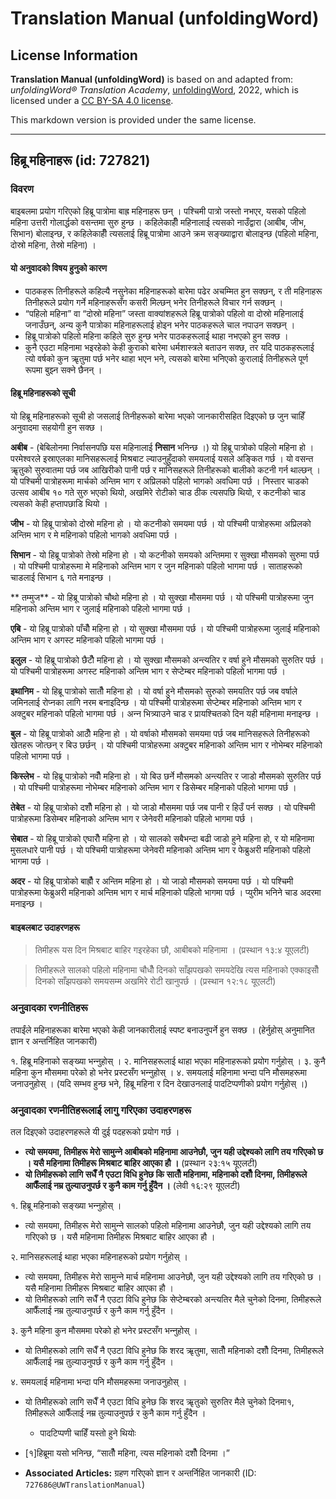 # Translation Manual (unfoldingWord)

## License Information

**Translation Manual (unfoldingWord)** is based on and adapted from: _unfoldingWord® Translation Academy_, [unfoldingWord](https://unfoldingword.org/utw), 2022, which is licensed under a [CC BY-SA 4.0 license](https://creativecommons.org/licenses/by-sa/4.0/legalcode.en).

This markdown version is provided under the same license.



--------------------------------

## हिब्रू महिनाहरू (id: 727821)

### विवरण

बाइबलमा प्रयोग गरिएको हिब्रू पात्रोमा बाह्र महिनाहरू छन् । पश्‍चिमी पात्रो जस्तो नभएर, यसको पहिलो महिना उत्तरी गोलार्द्धको वसन्तमा सुरु हुन्छ । कहिलेकाहीँ महिनालाई त्यसको नाउँद्वारा (आबीब, जीभ, सिभान) बोलाइन्छ, र कहिलेकाहीँ त्यसलाई हिब्रू पात्रोमा आउने क्रम सङ्ख्याद्वारा बोलाइन्छ (पहिलो महिना, दोस्रो महिना, तेस्रो महिना) ।

#### यो अनुवादको विषय हुनुको कारण

* पाठकहरू तिनीहरूले कहिल्यै नसुनेका महिनाहरूको बारेमा पढेर अचम्‍मित हुन सक्‍छन्, र ती महिनाहरू तिनीहरूले प्रयोग गर्ने महिनाहरूसँग कसरी मिल्छन् भनेर तिनीहरूले विचार गर्न सक्‍छन् ।
* “पहिलो महिना” वा “दोस्रो महिना” जस्ता वाक्यांशहरूले हिब्रू पात्रोको पहिलो वा दोस्रो महिनालाई जनाउँछन्, अन्य कुनै पात्रोका महिनाहरूलाई होइन भनेर पाठकहरूले चाल नपाउन सक्‍छन् ।
* हिब्रू पात्रोको पहिलो महिना कहिले सुरु हुन्छ भनेर पाठकहरूलाई थाहा नभएको हुन सक्‍छ ।
* कुनै एउटा महिनामा भइरहेको केही कुराको बारेमा धर्मशास्‍त्रले बताउन सक्‍छ, तर यदि पाठकहरूलाई त्यो वर्षको कुन ऋृतुमा पर्छ भनेर थाहा भएन भने, त्यसको बारेमा भनिएको कुरालाई तिनीहरूले पूर्ण रूपमा बुझ्‍न सक्‍ने छैनन् ।

#### हिब्रू महिनाहरूको सूची

यो हिब्रू महिनाहरूको सूची हो जसलाई तिनीहरूको बारेमा भएको जानकारीसहित दिइएको छ जुन चाहिँ अनुवादमा सहयोगी हुन सक्‍छ ।

**अबीब** \- (बेबिलोनमा निर्वासनपछि यस महिनालाई **निसान** भनिन्छ ।) यो हिब्रू पात्रोको पहिलो महिना हो । परमेश्‍वरले इस्राएलका मानिसहरूलाई मिश्रबाट ल्याउनुहुँदाको समयलाई यसले अङ्कित गर्छ । यो वसन्त ऋृतुको सुरुवातमा पर्छ जब आखिरीको पानी पर्छ र मानिसहरूले तिनीहरूको बालीको कटनी गर्न थाल्छन् । यो पश्‍चिमी पात्रोहरूमा मार्चको अन्तिम भाग र अप्रिलको पहिलो भागको अवधिमा पर्छ । निस्तार चाडको उत्सव आबीब १० गते सुरु भएको थियो, अखमिरे रोटीको चाड ठीक त्यसपछि थियो, र कटनीको चाड त्यसको केही हप्‍तापछाडि थियो ।

**जीभ** \- यो हिब्रू पात्रोको दोस्रो महिना हो । यो कटनीको समयमा पर्छ । यो पश्‍चिमी पात्रोहरूमा अप्रिलको अन्तिम भाग र मे महिनाको पहिलो भागको अवधिमा पर्छ ।

**सिभान** \- यो हिब्रू पात्रोको तेस्रो महिना हो । यो कटनीको समयको अन्तिममा र सुक्‍खा मौसमको सुरुमा पर्छ । यो पश्‍चिमी पात्रोहरूमा मे महिनाको अन्तिम भाग र जुन महिनाको पहिलो भागमा पर्छ । साताहरूको चाडलाई सिभान ६ गते मनाइन्छ ।

\*\* तम्‍मुज\*\* \- यो हिब्रू पात्रोको चौथो महिना हो । यो सुक्‍खा मौसममा पर्छ । यो पश्‍चिमी पात्रोहरूमा जुन महिनाको अन्तिम भाग र जुलाई महिनाको पहिलो भागमा पर्छ ।

**एबि** \- यो हिब्रू पात्रोको पाँचौँ महिना हो । यो सुक्‍खा मौसममा पर्छ । यो पश्‍चिमी पात्रोहरूमा जुलाई महिनाको अन्तिम भाग र अगस्‍ट महिनाको पहिलो भागमा पर्छ ।

**इलुल** \- यो हिब्रू पात्रोको छैटौँ महिना हो । यो सुक्‍खा मौसमको अन्त्यतिर र वर्षा हुने मौसमको सुरुतिर पर्छ । यो पश्‍चिमी पात्रोहरूमा अगस्‍ट महिनाको अन्तिम भाग र सेप्‍टेम्बर महिनाको पहिलो भागमा पर्छ ।

**इथानिम** \- यो हिब्रू पात्रोको सातौँ महिना हो । यो वर्षा हुने मौसमको सुरुको समयतिर पर्छ जब वर्षाले जमिनलाई रोप्‍नका लागि नरम बनाइदिन्छ । यो पश्‍चिमी पात्रोहरूमा सेप्‍टेम्बर महिनाको अन्तिम भाग र अक्‍टुबर महिनाको पहिलो भागमा पर्छ । अन्‍न भित्र्याउने चाड र प्रायश्‍चितको दिन यही महिनामा मनाइन्छ ।

**बुल** \- यो हिब्रू पात्रोको आठौँ महिना हो । यो वर्षाको मौसमको समयमा पर्छ जब मानिसहरूले तिनीहरूको खेतहरू जोत्‍छन् र बिउ छर्छन् । यो पश्‍चिमी पात्रोहरूमा अक्‍टुबर महिनाको अन्तिम भाग र नोभेम्‍बर महिनाको पहिलो भागमा पर्छ ।

**किस्लेभ** \- यो हिब्रू पात्रोको नवौँ महिना हो । यो बिउ छर्ने मौसमको अन्त्यतिर र जाडो मौसमको सुरुतिर पर्छ । यो पश्‍चिमी पात्रोहरूमा नोभेम्‍बर महिनाको अन्तिम भाग र डिसेम्‍बर महिनाको पहिलो भागमा पर्छ ।

**तेबेत** \- यो हिब्रू पात्रोको दशौँ महिना हो । यो जाडो मौसममा पर्छ जब पानी र हिउँ पर्न सक्‍छ । यो पश्‍चिमी पात्रोहरूमा डिसेम्‍बर महिनाको अन्तिम भाग र जेनेवरी महिनाको पहिलो भागमा पर्छ ।

**सेबात** \- यो हिब्रू पात्रोको एघारौँ महिना हो । यो सालको सबैभन्दा बढी जाडो हुने महिना हो, र यो महिनामा मुसलधारे पानी पर्छ । यो पश्‍चिमी पात्रोहरूमा जेनेवरी महिनाको अन्तिम भाग र फेब्रुअरी महिनाको पहिलो भागमा पर्छ ।

**अदर** \- यो हिब्रू पात्रोको बाह्रौँ र अन्तिम महिना हो । यो जाडो मौसमको समयमा पर्छ । यो पश्‍चिमी पात्रोहरूमा फेब्रुअरी महिनाको अन्तिम भाग र मार्च महिनाको पहिलो भागमा पर्छ । प्युरीम भनिने चाड अदरमा मनाइन्छ ।

#### बाइबलबाट उदाहरणहरू

> तिमीहरू यस दिन मिश्रबाट बाहिर गइरहेका छौ, आबीबको महिनामा । (प्रस्थान १३:४ यूएलटी)

> तिमीहरूले सालको पहिलो महिनामा चौधौँ दिनको साँझपखको समयदेखि त्यस महिनाको एक्‍काइसौँ दिनको साँझपखको समयसम्‍म अखमिरे रोटी खानुपर्छ । (प्रस्थान १२:१८ यूएलटी)

### अनुवादका रणनीतिहरू

तपाईंले महिनाहरूका बारेमा भएको केही जानकारीलाई स्‍पष्‍ट बनाउनुपर्ने हुन सक्‍छ । (हेर्नुहोस् अनुमानित ज्ञान र अन्तर्निहित जानकारी)

१. हिब्रू महिनाको सङ्ख्या भन्‍नुहोस् । २. मानिसहरूलाई थाहा भएका महिनाहरूको प्रयोग गर्नुहोस् । ३. कुनै महिना कुन मौसममा परेको हो भनेर प्रस्‍टसँग भन्‍नुहोस् । ४. समयलाई महिनामा भन्दा पनि मौसमहरूमा जनाउनुहोस् । (यदि सम्भव हुन्छ भने, हिब्रू महिना र दिन देखाउनलाई पादटिप्‍पणीको प्रयोग गर्नुहोस् ।)

### अनुवादका रणनीतिहरूलाई लागु गरिएका उदाहरणहरू

तल दिइएको उदाहरणहरूले यी दुई पदहरूको प्रयोग गर्छ ।

* **त्यो समयमा, तिमीहरू मेरो सामुन्‍ने आबीबको महिनामा आउनेछौ, जुन यही उद्देश्‍यको लागि तय गरिएको छ । यसै महिनामा तिमीहरू मिश्रबाट बाहिर आएका हौ ।** (प्रस्थान २३:१५ यूएलटी)
* **यो तिमीहरूको लागि सधैँ नै एउटा विधि हुनेछ कि सातौँ महिनामा, महिनाको दशौँ दिनमा, तिमीहरूले आफैँलाई नम्र तुल्याउनुपर्छ र कुनै काम गर्नु हुँदैन ।** (लेवी १६:२९ यूएलटी)

१. हिब्रू महिनाको सङ्ख्या भन्‍नुहोस् ।

* त्यो समयमा, तिमीहरू मेरो सामुन्‍ने सालको पहिलो महिनामा आउनेछौ, जुन यही उद्देश्‍यको लागि तय गरिएको छ । यसै महिनामा तिमीहरू मिश्रबाट बाहिर आएका हौ ।

२. मानिसहरूलाई थाहा भएका महिनाहरूको प्रयोग गर्नुहोस् ।

* त्यो समयमा, तिमीहरू मेरो सामुन्‍ने मार्च महिनामा आउनेछौ, जुन यही उद्देश्‍यको लागि तय गरिएको छ । यसै महिनामा तिमीहरू मिश्रबाट बाहिर आएका हौ ।
* यो तिमीहरूको लागि सधैँ नै एउटा विधि हुनेछ कि सेप्‍टेम्बरको अन्त्यतिर मैले चुनेको दिनमा, तिमीहरूले आफैँलाई नम्र तुल्याउनुपर्छ र कुनै काम गर्नु हुँदैन ।

३. कुनै महिना कुन मौसममा परेको हो भनेर प्रस्‍टसँग भन्‍नुहोस् ।

* यो तिमीहरूको लागि सधैँ नै एउटा विधि हुनेछ कि शरद ऋृतुमा, सातौँ महिनाको दशौँ दिनमा, तिमीहरूले आफैँलाई नम्र तुल्याउनुपर्छ र कुनै काम गर्नु हुँदैन ।

४. समयलाई महिनामा भन्दा पनि मौसमहरूमा जनाउनुहोस् ।

* यो तिमीहरूको लागि सधैँ नै एउटा विधि हुनेछ कि शरद ऋृतुको सुरुतिर मैले चुनेको दिनमा१, तिमीहरूले आफैँलाई नम्र तुल्याउनुपर्छ र कुनै काम गर्नु हुँदैन ।

    + पादटिप्‍पणी चाहिँ यस्तो हुने थियोः
* \[१]हिब्रूमा यसो भनिन्छ, “सातौँ महिना, त्यस महिनाको दशौँ दिनमा ।”

* **Associated Articles:** ग्रहण गरिएको ज्ञान र अन्तर्निहित जानकारी (ID: `727686@UWTranslationManual`)


